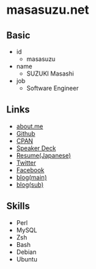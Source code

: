 # masasuzu.net

## Basic

- id
  -  masasuzu
- name
  - SUZUKI Masashi
- job
  - Software Engineer

## Links

- [about.me](https://about.me/masasuzu)
- [Github](https://github.com/masasuzu/)
- [CPAN](https://metacpan.org/author/MASASUZU)
- [Speaker Deck](https://speakerdeck.com/masasuzu)
- [Resume(Japanese)](https://github.com/masasuzu/resume)
- [Twitter](https://twitter.com/masasuz)
- [Facebook](https://www.facebook.com/profile.php?id=100000081625214)
- [blog(main)](http://masasuzu.hatenablog.jp/)
- [blog(sub)](http://masasuzu.hatenadiary.jp/)

## Skills

- Perl
- MySQL
- Zsh
- Bash
- Debian
- Ubuntu
